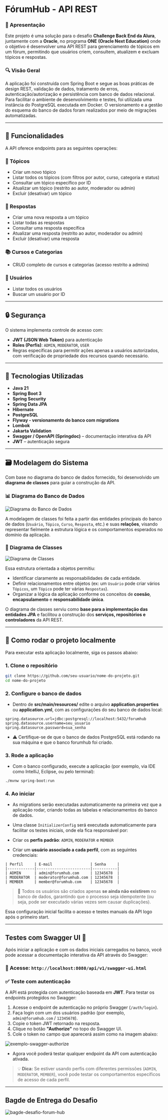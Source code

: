 # FórumHub - API REST 
### 📝 Apresentação
Este projeto é uma solução para o desafio **Challenge Back End da Alura**, juntamente com a **Oracle**, no programa **ONE** **(Oracle Next Education)** onde o objetivo é desenvolver uma API REST para gerenciamento de tópicos em um fórum, permitindo que usuários criem, consultem, atualizem e excluam tópicos e respostas.

###  🔍 Visão Geral
A aplicação foi construída com Spring Boot e segue as boas práticas de design REST, validação de dados, tratamento de erros, autenticação/autorização e persistência com banco de dados relacional. Para facilitar o ambiente de desenvolvimento e testes, foi utilizada uma instância do PostgreSQL executada em Docker. O versionamento e a gestão do esquema do banco de dados foram realizados por meio de migrações automatizadas.

---

## 🚀 Funcionalidades

A API oferece endpoints para as seguintes operações:

### 📌 Tópicos
- Criar um novo tópico
- Listar todos os tópicos (com filtros por autor, curso, categoria e status)
- Consultar um tópico específico por ID
- Atualizar um tópico (restrito ao autor, moderador ou admin)
- Excluir (desativar) um tópico

### 💬 Respostas
- Criar uma nova resposta a um tópico
- Listar todas as respostas
- Consultar uma resposta específica
- Atualizar uma resposta (restrito ao autor, moderador ou admin)
- Excluir (desativar) uma resposta

### 📚 Cursos e Categorias
- CRUD completo de cursos e categorias (acesso restrito a admins)

### 👤 Usuários
- Listar todos os usuários
- Buscar um usuário por ID

---

## 🔒 Segurança

O sistema implementa controle de acesso com:

- **JWT (JSON Web Token)** para autenticação
- **Roles (Perfis)**: `ADMIN`, `MODERATOR`, `USER`
- Regras específicas para permitir ações apenas a usuários autorizados, com verificação de propriedade dos recursos quando necessário.

---

## 🧰 Tecnologias Utilizadas

- **Java 21**
- **Spring Boot 3**
- **Spring Security**
- **Spring Data JPA**
- **Hibernate**
- **PostgreSQL**
- **Flyway - versionamento do banco com migrations**
- **Lombok**
- **Jakarta Validation**
- **Swagger / OpenAPI (Springdoc)** – documentação interativa da API
- **JWT** – autenticação segura

---

## 🗃️ Modelagem do Sistema

Com base no diagrama do banco de dados fornecido, foi desenvolvido um **diagrama de classes** para guiar a construção da API.

### 📊 Diagrama do Banco de Dados
![Diagrama do Banco de Dados](/diagramas/diagrama-banco-de-dados-forumhub.png)

A modelagem de classes foi feita a partir das entidades principais do banco de dados (`Usuário`, `Tópico`, `Curso`, `Resposta`, etc.) e suas **relações**, visando representar fielmente a estrutura lógica e os comportamentos esperados no domínio da aplicação.

### 🧱 Diagrama de Classes
![Diagrama de Classes](/diagramas/forum-hub-diagrama-de-classes.drawio.png)

Essa estrutura orientada a objetos permitiu:

- Identificar claramente as responsabilidades de cada entidade.
- Definir relacionamentos entre objetos (ex: um `Usuário` pode criar vários `Tópicos`, um `Tópico` pode ter várias `Respostas`).
- Organizar a lógica da aplicação conforme os conceitos de **coesão**, **encapsulamento** e **responsabilidade única**.

O diagrama de classes serviu como **base para a implementação das entidades JPA** e facilitou a construção dos **serviços, repositórios e controladores** da API REST.

---

## 🚀 Como rodar o projeto localmente

Para executar esta aplicação localmente, siga os passos abaixo:

### 1. Clone o repositório

```bash
git clone https://github.com/seu-usuario/nome-do-projeto.git
cd nome-do-projeto
```
### 2. Configure o banco de dados

- Dentro de **src/main/resources/** edite o arquivo **application.properties** ou **application.yml**, com as configurações do seu banco de dados local:
```
spring.datasource.url=jdbc:postgresql://localhost:5432/forumhub
spring.datasource.username=seu_usuario
spring.datasource.password=sua_senha
```
- ⚠️ Certifique-se de que o banco de dados PostgreSQL está rodando na sua máquina e que o banco forumhub foi criado.

### 3. Rode a aplicação

- Com o banco configurado, execute a aplicação (por exemplo, via IDE como IntelliJ, Eclipse, ou pelo terminal):
```bash
./mvnw spring-boot:run
```

### 4. Ao iniciar

- As migrations serão executadas automaticamente na primeira vez que a aplicação rodar, criando todas as tabelas e relacionamentos do banco de dados.
- Uma classe `InitializerConfig` será executada automaticamente para facilitar os testes iniciais, onde ela fica responsável por:


- Criar os **perfis padrão**: `ADMIN`, `MODERATOR` e `MEMBER`
- Criar um **usuário associado a cada perfil**, com as seguintes credenciais:

```
| Perfil     | E-mail                 | Senha     |
|------------|------------------------|-----------|
| ADMIN      | admin@forumhub.com     | 12345678  |
| MODERATOR  | moderator@forumhub.com | 12345678  |
| MEMBER     | member@forumhub.com    | 12345678  |
```

> 🔐 Todos os usuários são criados apenas **se ainda não existirem** no banco de dados, garantindo que o processo seja idempotente (ou seja, pode ser executado várias vezes sem causar duplicações).

Essa configuração inicial facilita o acesso e testes manuais da API logo após o primeiro start.

---

## Testes com Swagger UI 🧪

Após iniciar a aplicação e com os dados iniciais carregados no banco, você pode acessar a documentação interativa da API através do Swagger:

### 🔗 Acesse: `http://localhost:8080/api/v1/swagger-ui.html`

### ✅ Teste com autenticação

A API está protegida com autenticação baseada em **JWT**. Para testar os endpoints protegidos no Swagger:

1. Acesse o endpoint de autenticação no próprio Swagger (`/auth/login`).
2. Faça login com um dos usuários padrão (por exemplo, `admin@forumhub.com` / `12345678`).
3. Copie o token JWT retornado na resposta.
4. Clique no botão **"Authorize"** no topo do Swagger UI.
5. Cole o token no campo que aparecerá assim como na imagem abaixo:

![exemplo-swagger-authorize](screenshots/exemplo-swagger-authorize.png)

- Agora você poderá testar qualquer endpoint da API com autenticação ativada.

> 💡 **Dica:** Se estiver usando perfis com diferentes permissões (`ADMIN`, `MODERATOR`, `MEMBER`), você pode testar os comportamentos específicos de acesso de cada perfil.

---
## Bagde de Entrega do Desafio

![bagde-desafio-forum-hub](screenshots/forum-hub-challenge.png)